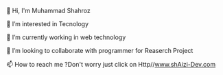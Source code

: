 👋 Hi, I'm Muhammad Shahroz

👀 I’m interested in Tecnology

🌱 I’m currently working in web technology

💞️ I’m looking to collaborate with programmer for Reaserch Project

📫 How to reach me ?Don't worry just click on Http//www.shAizi-Dev.com

<!--
**shAizi-Dev/shAizi-Dev** is a ✨ _special_ ✨ repository because its `README.md` (this file) appears on your GitHub profile.

Here are some ideas to get you started:

- 🔭 I’m currently working on ...
- 🌱 I’m currently learning ...
- 👯 I’m looking to collaborate on ...
- 🤔 I’m looking for help with ...
- 💬 Ask me about ...
- 📫 How to reach me: ...
- 😄 Pronouns: ...
- ⚡ Fun fact: ...
-->

